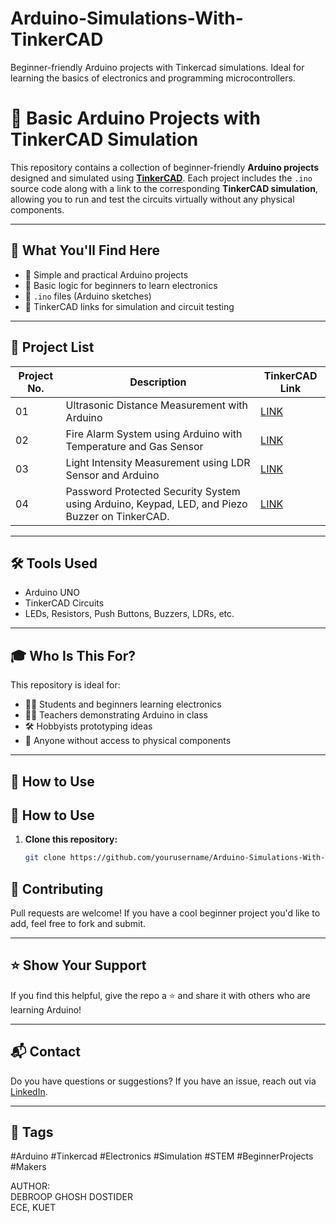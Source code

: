 # Arduino-Simulations-With-TinkerCAD
Beginner-friendly Arduino projects with Tinkercad simulations. Ideal for learning the basics of electronics and programming microcontrollers.
# 🚀 Basic Arduino Projects with TinkerCAD Simulation

This repository contains a collection of beginner-friendly **Arduino projects** designed and simulated using [**TinkerCAD**](https://www.tinkercad.com/circuits). Each project includes the `.ino` source code along with a link to the corresponding **TinkerCAD simulation**, allowing you to run and test the circuits virtually without any physical components.

---

## 🧰 What You'll Find Here

- 🔌 Simple and practical Arduino projects
- 🧠 Basic logic for beginners to learn electronics
- 🧾 `.ino` files (Arduino sketches)
- 🔗 TinkerCAD links for simulation and circuit testing

---

## 📁 Project List

| Project No. | Description              | TinkerCAD Link          |
|-------------|--------------------------|--------------------------|
| 01          | Ultrasonic Distance Measurement with Arduino | [LINK](https://www.tinkercad.com/things/8La7gHM5abg-ultrasonic-distance-measurement-with-arduino?sharecode=8NB7g2nOGrTSoRD2fi7qk5l5GRE9G1iKHYV6oxdmMsY)
| 02         |Fire Alarm System using Arduino with Temperature and Gas Sensor | [LINK](https://www.tinkercad.com/things/9L9UolGmUf7-fire-alarm-system-using-arduino-with-temperature-and-gas-sensor-)|
| 03         |Light Intensity Measurement using LDR Sensor and Arduino  | [LINK](https://www.tinkercad.com/things/gbvuNJjMxa6-light-intensity-measurement-using-ldr-sensor-and-arduino-)|
| 04         |Password Protected Security System using Arduino, Keypad, LED, and Piezo Buzzer on TinkerCAD.  | [LINK](https://www.tinkercad.com/things/fdCWKI0tppn-password-protected-security-system-)|
---

## 🛠 Tools Used

- Arduino UNO
- TinkerCAD Circuits
- LEDs, Resistors, Push Buttons, Buzzers, LDRs, etc.

---

## 🎓 Who Is This For?

This repository is ideal for:

- 🧑‍🎓 Students and beginners learning electronics
- 👩‍🏫 Teachers demonstrating Arduino in class
- 🛠️ Hobbyists prototyping ideas
- 🧪 Anyone without access to physical components

---

## 📌 How to Use
## 🚀 How to Use

1. **Clone this repository:**

   ```bash
   git clone https://github.com/yourusername/Arduino-Simulations-With-TinkerCAD.git
## 🙌 Contributing

Pull requests are welcome! If you have a cool beginner project you'd like to add, feel free to fork and submit.

---

## ⭐ Show Your Support

If you find this helpful, give the repo a ⭐ and share it with others who are learning Arduino!

---

## 📬 Contact

Do you have questions or suggestions? If you have an issue, reach out via [LinkedIn](https://www.linkedin.com/in/debroop-ghosh-dostider2005/).

---

## 🔖 Tags

#Arduino #Tinkercad #Electronics #Simulation #STEM #BeginnerProjects #Makers

<p>
AUTHOR: <br>
DEBROOP GHOSH DOSTIDER <br>
ECE, KUET
</p>
